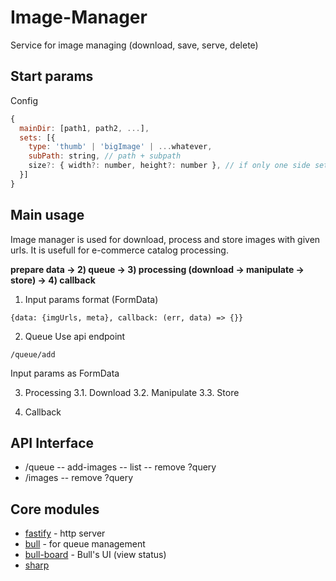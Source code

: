 # Image-Manager
Service for image managing (download, save, serve, delete)

## Start params
Сonfig 
```javascript
{
  mainDir: [path1, path2, ...],
  sets: [{
    type: 'thumb' | 'bigImage' | ...whatever,
    subPath: string, // path + subpath
    size?: { width?: number, height?: number }, // if only one side set then image size will be processed proportionately
  }]
}
```

## Main usage
Image manager is used for download, process and store images with given urls. It is usefull for e-commerce catalog processing.

**prepare data -> 2) queue -> 3) processing (download -> manipulate -> store) -> 4) callback**

1. Input params format (FormData)
```
{data: {imgUrls, meta}, callback: (err, data) => {}}
```

2. Queue
Use api endpoint
```
/queue/add
```
Input params as FormData

3. Processing
3.1. Download
3.2. Manipulate
3.3. Store

4. Callback

## API Interface
- /queue
-- add-images
-- list
-- remove ?query
- /images
-- remove ?query

## Core modules
- [fastify](https://github.com/fastify/fastify) - http server
- [bull](https://github.com/OptimalBits/bull) - for queue management
- [bull-board](https://github.com/vcapretz/bull-board) - Bull's UI (view status)
- [sharp](https://github.com/lovell/sharp)
